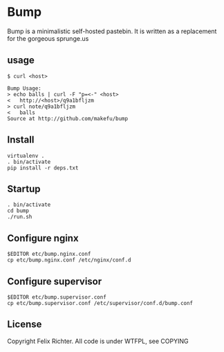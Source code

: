 # Bump
Bump is a minimalistic self-hosted pastebin.
It is written as a replacement for the gorgeous sprunge.us

## usage

    $ curl <host>

    Bump Usage:
    > echo balls | curl -F "p=<-" <host>
    <   http://<host>/q9a1bfljzm
    > curl note/q9a1bfljzm
    <   balls
    Source at http://github.com/makefu/bump

## Install

    virtualenv .
    . bin/activate
    pip install -r deps.txt

## Startup

    . bin/activate
    cd bump
    ./run.sh

## Configure nginx
    
    $EDITOR etc/bump.nginx.conf
    cp etc/bump.nginx.conf /etc/nginx/conf.d

## Configure supervisor

    $EDITOR etc/bump.supervisor.conf
    cp etc/bump.supervisor.conf /etc/supervisor/conf.d/bump.conf

## License

Copyright Felix Richter. All code is under WTFPL, see COPYING
